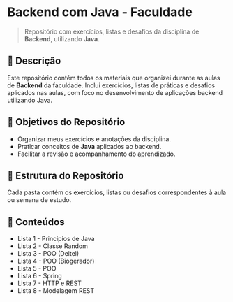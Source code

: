 # Backend com Java - Faculdade

> Repositório com exercícios, listas e desafios da disciplina de **Backend**, utilizando **Java**.

## 📖 Descrição

Este repositório contém todos os materiais que organizei durante as aulas de **Backend** da faculdade. Inclui exercícios, listas de práticas e desafios aplicados nas aulas, com foco no desenvolvimento de aplicações backend utilizando Java.

## 🎯 Objetivos do Repositório

- Organizar meus exercícios e anotações da disciplina.  
- Praticar conceitos de **Java** aplicados ao backend.  
- Facilitar a revisão e acompanhamento do aprendizado.  

## 📂 Estrutura do Repositório

Cada pasta contém os exercícios, listas ou desafios correspondentes à aula ou semana de estudo.

## 📂 Conteúdos

- Lista 1 - Principios de Java
- Lista 2 - Classe Random
- Lista 3 - POO (Deitel)
- Lista 4 - POO (Biogerador)
- Lista 5 - POO
- Lista 6 - Spring
- Lista 7 - HTTP e REST
- Lista 8 - Modelagem REST
